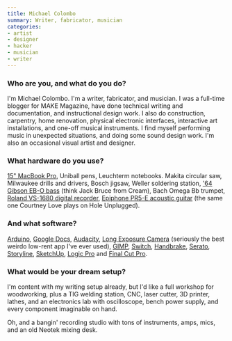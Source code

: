 ```yaml
---
title: Michael Colombo
summary: Writer, fabricator, musician
categories:
- artist
- designer
- hacker
- musician
- writer
---
```


### Who are you, and what do you do?

I'm Michael Colombo. I'm a writer, fabricator, and musician. I was a full-time blogger for MAKE Magazine, have done technical writing and documentation, and instructional design work. I also do construction, carpentry, home renovation, physical electronic interfaces, interactive art installations, and one-off musical instruments. I find myself performing music in unexpected situations, and doing some sound design work. I'm also an occasional visual artist and designer.

### What hardware do you use?

[15" MacBook Pro][macbook-pro], Uniball pens, Leuchterm notebooks. Makita circular saw, Milwaukee drills and drivers, Bosch jigsaw, Weller soldering station, ['64 Gibson EB-O bass][eb-0] (think Jack Bruce from Cream), Bach Omega Bb trumpet, [Roland VS-1680 digital recorder][vs-1680], [Epiphone PR5-E acoustic guitar][pr5-e] (the same one Courtney Love plays on Hole Unplugged).

### And what software?

[Arduino][arduino-ide], [Google Docs][google-docs], [Audacity][], [Long Exposure Camera][long-exposure-camera-android] (seriously the best weirdo low-rent app I've ever used), [GIMP][], [Switch][], [Handbrake][], [Serato][serato-dj], [Storyline][storyline-360], [SketchUp][], [Logic Pro][logic-pro] and [Final Cut Pro][final-cut-pro].

### What would be your dream setup?

I'm content with my writing setup already, but I'd like a full workshop for woodworking, plus a TIG welding station, CNC, laser cutter, 3D printer, lathes, and an electronics lab with oscilloscope, bench power supply, and every component imaginable on hand.

Oh, and a bangin' recording studio with tons of instruments, amps, mics, and an old Neotek mixing desk.

[eb-0]: https://en.wikipedia.org/wiki/Gibson_EB-0 "A bass guitar."
[macbook-pro]: https://www.apple.com/macbook-pro/ "A laptop."
[pr5-e]: http://www.epiphone.com/Products/Acoustic-Electric/PR-5E.aspx "An acoustic guitar."
[vs-1680]: https://www.roland.com/us/products/vs-1680/ "A 16-track audio workstation."
[arduino-ide]: https://www.arduino.cc/en/Main/Software "A development environment for Arduino hardware."
[audacity]: https://sourceforge.net/projects/audacity/ "An open-source, cross-platform audio editor."
[final-cut-pro]: https://en.wikipedia.org/wiki/Final_Cut_Pro "A nonlinear video editor."
[gimp]: https://www.gimp.org/ "An open-source image editor."
[google-docs]: https://en.wikipedia.org/wiki/Google_Docs "A web-based office suite."
[handbrake]: https://handbrake.fr/ "Cross-platform, open source video encoding software."
[logic-pro]: https://www.apple.com/logic-pro/ "A professional audio application for the Mac."
[long-exposure-camera-android]: https://play.google.com/store/apps/details?id=com.longexposure2 "An app for taking long exposure photos."
[serato-dj]: https://serato.com/dj "DJing software."
[sketchup]: https://www.sketchup.com/ "3D modeling software."
[storyline-360]: https://articulate.com/360/storyline "Course publishing software."
[switch]: https://www.nch.com.au/switch/mp3.html "MP3 conversion software."
